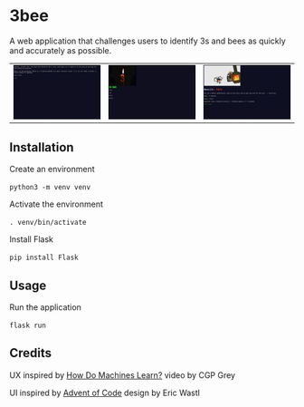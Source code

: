 # 3bee
A web application that challenges users to identify 3s and bees as quickly and
accurately as possible.

| | | |
| - | - | - |
| ![home](demo/home.png) | ![quiz](demo/quiz.gif) | ![result](demo/result.png) |

## Installation
Create an environment

`python3 -m venv venv`

Activate the environment

`. venv/bin/activate`

Install Flask

`pip install Flask`

## Usage
Run the application

`flask run`

## Credits
UX inspired by
[How Do Machines Learn?](https://www.cgpgrey.com/blog/how-do-machines-learn)
video by CGP Grey

UI inspired by [Advent of Code](https://adventofcode.com/) design by Eric Wastl
